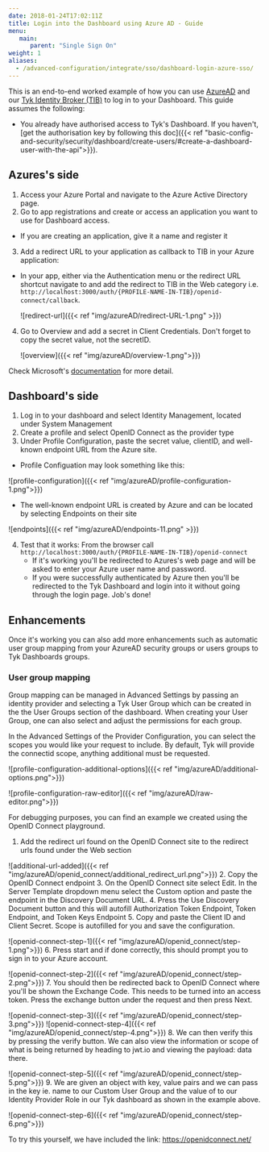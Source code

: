 ```yaml
---
date: 2018-01-24T17:02:11Z
title: Login into the Dashboard using Azure AD - Guide
menu:
   main:
      parent: "Single Sign On"
weight: 1
aliases:
  - /advanced-configuration/integrate/sso/dashboard-login-azure-sso/
---
```


This is an end-to-end worked example of how you can use [AzureAD](https://azure.microsoft.com/en-gb/services/active-directory/) and our [Tyk Identity Broker (TIB)](https://tyk.io/docs/concepts/tyk-components/identity-broker/
) to log in to your Dashboard.
This guide assumes the following:

* You already have authorised access to Tyk's Dashboard. If you haven't, [get the authorisation key by following this doc]({{< ref "basic-config-and-security/security/dashboard/create-users/#create-a-dashboard-user-with-the-api">}}).

## Azures's side
1. Access your Azure Portal and navigate to the Azure Active Directory page.
2. Go to app registrations and create or access an application you want to use for Dashboard access.
  - If you are creating an application, give it a name and register it 
3. Add a redirect URL to your application as callback to TIB in your Azure application:
  - In your app, either via the Authentication menu or the redirect URL shortcut navigate to and add the redirect to TIB in the Web category i.e. `http://localhost:3000/auth/{PROFILE-NAME-IN-TIB}/openid-connect/callback`.

    ![redirect-url]({{< ref "img/azureAD/redirect-URL-1.png" >}})
4. Go to Overview and add a secret in Client Credentials. Don't forget to copy the secret value, not the secretID. 

    ![overview]({{< ref "img/azureAD/overview-1.png">}})

Check Microsoft's [documentation](https://docs.microsoft.com/en-us/azure/active-directory/develop/quickstart-register-app) for more detail.

## Dashboard's side 
1. Log in to your dashboard and select Identity Management, located under System Management
2. Create a profile and select OpenID Connect as the provider type
3. Under Profile Configuration, paste the secret value, clientID, and well-known endpoint URL from the Azure site. 
  - Profile Configuation may look something like this:

  ![profile-configuration]({{< ref "img/azureAD/profile-configuration-1.png">}})

  - The well-known endpoint URL is created by Azure and can be located by selecting Endpoints on their site

  ![endpoints]({{< ref "img/azureAD/endpoints-11.png" >}})

4. Test that it works:
   From the browser call `http://localhost:3000/auth/{PROFILE-NAME-IN-TIB}/openid-connect`
    - If it's working you'll be redirected to Azures's web page and will be asked to enter your Azure user name and password.
    - If you were successfully authenticated by Azure then you'll be redirected to the Tyk Dashboard and login into it without going through the login page. Job's done!

## Enhancements

Once it's working you can also add more enhancements such as automatic user group mapping from your AzureAD security groups or users groups to Tyk Dashboards groups.

### User group mapping
Group mapping can be managed in Advanced Settings by passing an identity provider and selecting a Tyk User Group which can be created in the the User Groups section of
the dashboard. When creating your User Group, one can also select and adjust the permissions for each group.

In the Advanced Settings of the Provider Configuration, you can select the scopes you would like your request to include. By default, Tyk will provide the connectid scope, anything additional must be requested. 

![profile-configuration-additional-options]({{< ref "img/azureAD/additional-options.png">}})

![profile-configuration-raw-editor]({{< ref "img/azureAD/raw-editor.png">}})

For debugging purposes, you can find an example we created using the OpenID Connect playground.
1. Add the redirect url found on the OpenID Connect site to the redirect urls found under the Web section

![additional-url-added]({{< ref "img/azureAD/openid_connect/additional_redirect_url.png">}})
2. Copy the OpenID Connect endpoint
3. On the OpenID Connect site select Edit. In the Server Template dropdown menu select the Custom option and paste the endpoint in the Discovery Document URL. 
4. Press the Use Discovery Document button and this will autofill Authorization Token Endpoint, Token Endpoint, and Token Keys Endpoint
5. Copy and paste the Client ID and Client Secret. Scope is autofilled for you and save the configuration.

![openid-connect-step-1]({{< ref "img/azureAD/openid_connect/step-1.png">}})
6. Press start and if done correctly, this should prompt you to sign in to your Azure account.

![openid-connect-step-2]({{< ref "img/azureAD/openid_connect/step-2.png">}})
7. You should then be redirected back to OpenID Connect where you'll be shown the Exchange Code. This needs to be turned into an access token. Press the exchange button under the request and then press Next.

![openid-connect-step-3]({{< ref "img/azureAD/openid_connect/step-3.png">}})
![openid-connect-step-4]({{< ref "img/azureAD/openid_connect/step-4.png">}})
8. We can then verify this by pressing the verify button. We can also view the information or scope of what is being returned by heading to jwt.io and viewing the payload: data there.

![openid-connect-step-5]({{< ref "img/azureAD/openid_connect/step-5.png">}})
9. We are given an object with key, value pairs and we can pass in the key ie. name to our Custom User Group and the value of to our Identity Provider Role in our Tyk dashboard as shown in the example above. 

![openid-connect-step-6]({{< ref "img/azureAD/openid_connect/step-6.png">}})

To try this yourself, we have included the link: https://openidconnect.net/